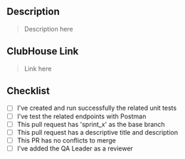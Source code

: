## Description

> Description here
## ClubHouse Link

> Link here
## Checklist
- [ ] I've created and run successfully the related unit tests
- [ ] I've test the related endpoints with Postman
- [ ] This pull request has 'sprint_x' as the base branch
- [ ] This pull request has a descriptive title and description
- [ ] This PR has no conflicts to merge 
- [ ] I've added the QA Leader as a reviewer

